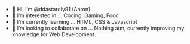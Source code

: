 - 👋 Hi, I’m @ddastardly91 (Aaron)
- 👀 I’m interested in ... Coding, Gaming, Food
- 🌱 I’m currently learning ... HTML, CSS & Javascript
- 💞️ I’m looking to collaborate on ... Nothing atm, currently improving my knowledge for Web Development.

<!---
ddastardly91/ddastardly91 is a ✨ special ✨ repository because its `README.md` (this file) appears on your GitHub profile.
You can click the Preview link to take a look at your changes.
--->
